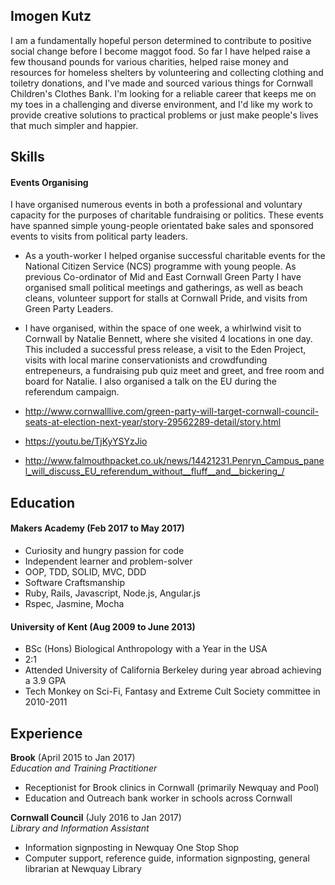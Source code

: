 ## Imogen Kutz

I am a fundamentally hopeful person determined to contribute to positive social change before I become maggot food. So far I have helped raise a few thousand pounds for various charities, helped raise money and resources for homeless shelters by volunteering and collecting clothing and toiletry donations, and I've made and sourced various things for Cornwall Children's Clothes Bank. I'm looking for a reliable career that keeps me on my toes in a challenging and diverse environment, and I'd like my work to provide creative solutions to practical problems or just make people's lives that much simpler and happier.

## Skills

#### Events Organising

I have organised numerous events in both a professional and voluntary capacity for the purposes of charitable fundraising or politics. These events have spanned simple young-people orientated bake sales and sponsored events to visits from political party leaders.

- As a youth-worker I helped organise successful charitable events for the National Citizen Service (NCS) programme with young people. As previous Co-ordinator of Mid and East Cornwall Green Party I have organised small political meetings and gatherings, as well as beach cleans, volunteer support for stalls at Cornwall Pride, and visits from Green Party Leaders. 

- I have organised, within the space of one week, a whirlwind visit to Cornwall by Natalie Bennett, where she visited 4 locations in one day. This included a successful press release, a visit to the Eden Project, visits with local marine conservationists and crowdfunding entrepeneurs, a fundraising pub quiz meet and greet, and free room and board for Natalie. I also organised a talk on the EU during the referendum campaign.

- http://www.cornwalllive.com/green-party-will-target-cornwall-council-seats-at-election-next-year/story-29562289-detail/story.html
- https://youtu.be/TjKyYSYzJio 
- http://www.falmouthpacket.co.uk/news/14421231.Penryn_Campus_panel_will_discuss_EU_referendum_without__fluff__and__bickering_/

## Education

#### Makers Academy (Feb 2017 to May 2017)

- Curiosity and hungry passion for code
- Independent learner and problem-solver
- OOP, TDD, SOLID, MVC, DDD
- Software Craftsmanship
- Ruby, Rails, Javascript, Node.js, Angular.js
- Rspec, Jasmine, Mocha

#### University of Kent (Aug 2009 to June 2013)

- BSc (Hons) Biological Anthropology with a Year in the USA
- 2:1
- Attended University of California Berkeley during year abroad achieving a 3.9 GPA
- Tech Monkey on Sci-Fi, Fantasy and Extreme Cult Society committee in 2010-2011

## Experience

**Brook** (April 2015 to Jan 2017)    
*Education and Training Practitioner*
- Receptionist for Brook clinics in Cornwall (primarily Newquay and Pool)
- Education and Outreach bank worker in schools across Cornwall

**Cornwall Council** (July 2016 to Jan 2017)    
*Library and Information Assistant*
- Information signposting in Newquay One Stop Shop
- Computer support, reference guide, information signposting, general librarian at Newquay Library
